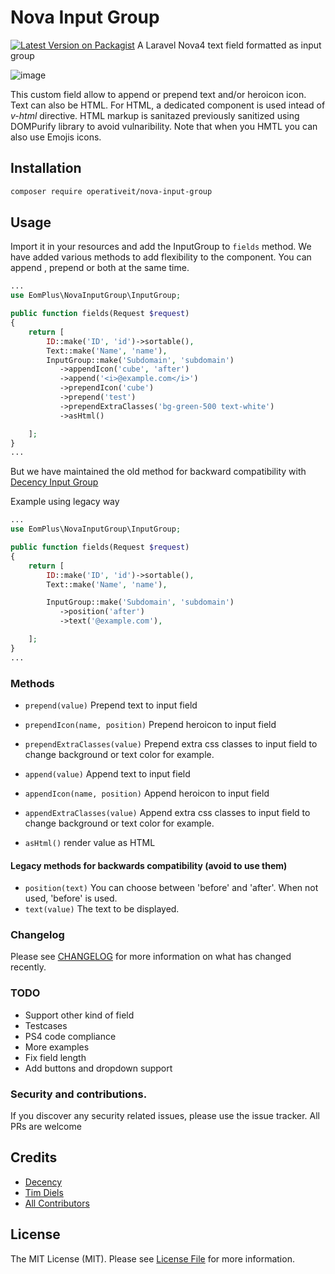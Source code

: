 # Nova Input Group

[![Latest Version on Packagist](https://img.shields.io/packagist/v/decency/nova-input-group.svg?style=flat-square)](https://packagist.org/packages/eom-plus/nova-input-group)
A Laravel Nova4 text field formatted as input group

![image](https://user-images.githubusercontent.com/188766/211157697-83991d68-f727-4bdb-aa2d-4c5e784007cb.png)

This custom field allow to append or prepend text and/or heroicon icon. Text can also be HTML. 
For HTML, a dedicated component is used intead of *v-html* directive. HTML markup is sanitazed previously sanitized using DOMPurify library to avoid vulnaribility. Note that when you HMTL you can also use Emojis icons.

## Installation

```bash
composer require operativeit/nova-input-group
```

## Usage

Import it in your resources and add the InputGroup to `fields` method.
We have added various methods to add flexibility to the component. You can append , prepend or both at the same time.

```php
...
use EomPlus\NovaInputGroup\InputGroup;

public function fields(Request $request)
{
    return [
        ID::make('ID', 'id')->sortable(),
        Text::make('Name', 'name'),
        InputGroup::make('Subdomain', 'subdomain')
           ->appendIcon('cube', 'after')
           ->append('<i>@example.com</i>')
           ->prependIcon('cube')
           ->prepend('test')
           ->prependExtraClasses('bg-green-500 text-white')
           ->asHtml()  

    ];
}
...
```


But we have maintained the old method for backward compatibility with [Decency Input Group](https://github.com/decency-be/nova-input-group)

Example using legacy way 

```php
...
use EomPlus\NovaInputGroup\InputGroup;

public function fields(Request $request)
{
    return [
        ID::make('ID', 'id')->sortable(),
        Text::make('Name', 'name'),

        InputGroup::make('Subdomain', 'subdomain')
           ->position('after')
           ->text('@example.com'),

    ];
}
...
```


### Methods


* `prepend(value)` Prepend text to input field
* `prependIcon(name, position)` Prepend heroicon to input field
* `prependExtraClasses(value)` Prepend extra css classes to input field to change background or text color for example.

* `append(value)` Append text to input field
* `appendIcon(name, position)` Append heroicon to input field
* `appendExtraClasses(value)` Append extra css classes to input field to change background or text color for example.

* `asHtml()` render value as HTML

#### Legacy methods for backwards compatibility (avoid to use them)
* `position(text)` You can choose between 'before' and 'after'. When not used, 'before' is used.
* `text(value)` The text to be displayed.

### Changelog

Please see [CHANGELOG](CHANGELOG.md) for more information on what has changed recently.

### TODO

* Support other kind of field
* Testcases 
* PS4 code compliance
* More examples
* Fix field length
* Add buttons and dropdown support

### Security and contributions.

If you discover any security related issues, please use the issue tracker. All PRs are welcome

## Credits

- [Decency](https://github.com/decency-be)
- [Tim Diels](https://github.com/timdiels1)
- [All Contributors](../../contributors)

## License

The MIT License (MIT). Please see [License File](LICENSE.md) for more information.
